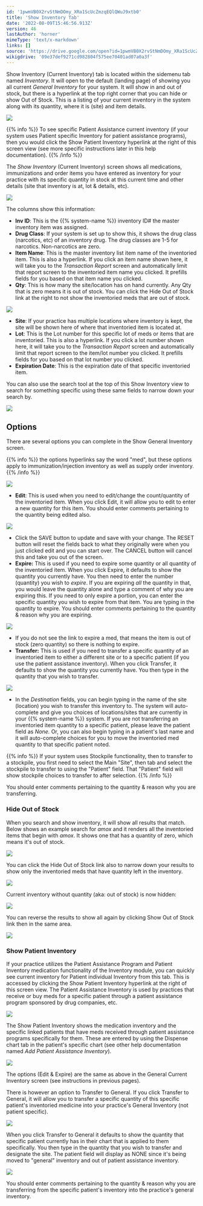 ```yaml
---
id: '1pwmVB0X2rvStNmDOmy_XRa1ScUcZmzqEQlQWuJ9xtb0'
title: 'Show Inventory Tab'
date: '2022-08-09T15:46:56.913Z'
version: 46
lastAuthor: 'horner'
mimeType: 'text/x-markdown'
links: []
source: 'https://drive.google.com/open?id=1pwmVB0X2rvStNmDOmy_XRa1ScUcZmzqEQlQWuJ9xtb0'
wikigdrive: '09e37def9271cd982804f575ee70401ad07a0a3f'
---
```

Show Inventory (Current Inventory) tab is located within the sidemenu tab named *Inventory*. It will open to the default (landing page) of showing you all current *General Inventory* for your system. It will show in and out of stock, but there is a hyperlink at the top right corner that you can hide or show Out of Stock. This is a listing of your current inventory in the system along with its quantity, where it is (site) and item details.

![](../show-inventory-tab.assets/4c8b1e51f8cc8eaecc0234468600196e.png)

{{% info %}}
To see specific Patient Assistance current inventory (if your system uses Patient specific Inventory for patient assistance programs), then you would click the Show Patient Inventory hyperlink at the right of this screen view (see more specific instructions later in this help documentation).
{{% /info %}}

The *Show Inventory* (Current Inventory) screen shows all medications, immunizations and order items you have entered as inventory for your practice with its specific quantity in stock at this current time and other details (site that inventory is at, lot & details, etc).

![](../show-inventory-tab.assets/4fc5fb1a4ce46240c560abad4b4c0051.png)

The columns show this information:

* <strong>Inv ID</strong>: This is the {{% system-name %}} inventory ID# the master inventory item was assigned.
* <strong>Drug Class</strong>: If your system is set up to show this, it shows the drug class (narcotics, etc) of an inventory drug. The drug classes are 1-5 for narcotics. Non-narcotics are zero.
* <strong>Item Name</strong>: This is the master inventory list item name of the inventoried item. This is also a hyperlink. If you click an item name shown here, it will take you to the <em>Transaction Report</em> screen and automatically limit that report screen to the inventoried item name you clicked. It prefills fields for you based on that item name you clicked.
* <strong>Qty</strong>: This is how many the site/location has on hand currently. Any Qty that is zero means it is out of stock. You can click the Hide Out of Stock link at the right to not show the inventoried meds that are out of stock.

![](../show-inventory-tab.assets/884ad7923d0e0ca9cfb1ddc8347a483c.png)

* <strong>Site</strong>: If your practice has multiple locations where inventory is kept, the site will be shown here of where that inventoried item is located at.
* <strong>Lot</strong>: This is the Lot number for this specific lot of meds or items that are inventoried. This is also a hyperlink. If you click a lot number shown here, it will take you to the <em>Transaction Report</em> screen and automatically limit that report screen to the item/lot number you clicked. It prefills fields for you based on that lot number you clicked.
* <strong>Expiration Date</strong>: This is the expiration date of that specific inventoried item.

You can also use the search tool at the top of this Show Inventory view to search for something specific using these same fields to narrow down your search by.

![](../show-inventory-tab.assets/4d726f5c6406c88c4f3dae29d879b502.png)

## Options

There are several options you can complete in the Show General Inventory screen.

{{% info %}}
the options hyperlinks say the word "med", but these options apply to immunization/injection inventory as well as supply order inventory.
{{% /info %}}

![](../show-inventory-tab.assets/8cd9c678e4b9f07bef40da385cfefb78.png)

* <strong>Edit</strong>: This is used when you need to edit/change the count/quantity of the inventoried item. When you click Edit, it will allow you to edit to enter a new quantity for this item. You should enter comments pertaining to the quantity being edited also.

![](../show-inventory-tab.assets/9f09c1cd14dc82669dd93e3334702d4a.png)

* Click the SAVE button to update and save with your change. The RESET button will reset the fields back to what they originally were when you just clicked edit and you can start over. The CANCEL button will cancel this and take you out of the screen.
* <strong>Expire:</strong> This is used if you need to expire some quantity or all quantity of the inventoried item. When you click Expire, it defaults to show the quantity you currently have. You then need to enter the number (quantity) you wish to <em>expire</em>. If you are expiring <em>all</em> the quantity in that, you would leave the quantity alone and type a comment of why you are expiring this. If you need to only expire a portion, you can enter the specific quantity you wish to expire from that item. You are typing in the quantity to expire. You should enter comments pertaining to the quantity & reason why you are expiring.

![](../show-inventory-tab.assets/5f8e60537da136a0be7346a227abc4a8.png)

* If you do not see the link to expire a med, that means the item is out of stock (zero quantity) so there is nothing to expire.
* <strong>Transfer:</strong> This is used if you need to transfer a specific quantity of an inventoried item to either a different site or to a specific patient (if you use the patient assistance inventory). When you click Transfer, it defaults to show the quantity you currently have. You then type in the quantity that you wish to transfer.

![](../show-inventory-tab.assets/f8fbf94437ab0ac77d5333bfa7f84973.png)

* In the <em>Destination</em> fields, you can begin typing in the name of the site (location) you wish to transfer this inventory to. The system will auto-complete and give you choices of locations/sites that are currently in your {{% system-name %}} system. If you are not transferring an inventoried item quantity to a specific patient, please leave the patient field as <em>None.</em> Or, you can also begin typing in a patient's last name and it will auto-complete choices for you to move the inventoried med quantity to that specific patient noted.

{{% info %}}
If your system uses Stockpile functionality, then to transfer to a stockpile, you first need to select the Main "Site", then tab and select the stockpile to transfer to using the "Patient" field. That "Patient" field will show stockpile choices to transfer to after selection.
{{% /info %}}

You should enter comments pertaining to the quantity & reason why you are transferring.

### Hide Out of Stock

When you search and show inventory, it will show all results that match. Below shows an example search for *amox* and it renders all the inventoried items that begin with *amox*. It shows one that has a quantity of zero, which means it's out of stock.

![](../show-inventory-tab.assets/0b6fa673c7612e8c7014aabbf537acbf.png)

You can click the Hide Out of Stock link also to narrow down your results to show only the inventoried meds that have quantity left in the inventory.

![](../show-inventory-tab.assets/758fab6f7bf3a5c400ed697609273ca6.png)

Current inventory without quantity (aka: out of stock) is now hidden:

![](../show-inventory-tab.assets/e4aee0727b4acc8ac20ac0b27d044db4.png)

You can reverse the results to show all again by clicking Show Out of Stock link then in the same area.

![](../show-inventory-tab.assets/63edd90b8a79587ceacf9cadaa649d8e.png)

### Show Patient Inventory

If your practice utilizes the Patient Assistance Program and Patient Inventory medication functionality of the Inventory module, you can quickly see current inventory for Patient individual Inventory from this tab. This is accessed by clicking the Show Patient Inventory hyperlink at the right of this screen view. The Patient Assistance Inventory is used by practices that receive or buy meds for a specific patient through a patient assistance program sponsored by drug companies, etc.

![](../show-inventory-tab.assets/9513a3e9aeb0e770fb6baf210631a669.png)

The Show Patient Inventory shows the medication inventory and the specific linked patients that have meds received through patient assistance programs specifically for them. These are entered by using the Dispense chart tab in the patient's specific chart (see other help documentation named *Add Patient Assistance Inventory*).

![](../show-inventory-tab.assets/4e4dc61c75547bdb3541708e31f0ff52.png)

The options (Edit & Expire) are the same as above in the General Current Inventory screen (see instructions in previous pages).

There is however an option to Transfer to General. If you click Transfer to General, it will allow you to transfer a specific quantity of this specific patient's inventoried medicine into your practice's General Inventory (not patient specific).

![](../show-inventory-tab.assets/8d32d58a0faf5ac2d1ad3f79941b767c.png)

When you click Transfer to General it defaults to show the quantity that specific patient currently has in their chart that is applied to them specifically. You then type in the quantity that you wish to transfer and designate the site. The patient field will display as NONE since it's being moved to "general" inventory and out of patient assistance inventory.

![](../show-inventory-tab.assets/49bc7c3f3abd917195f4b4ea005602bc.png)

You should enter comments pertaining to the quantity & reason why you are transferring from the specific patient's inventory into the practice's general inventory.
